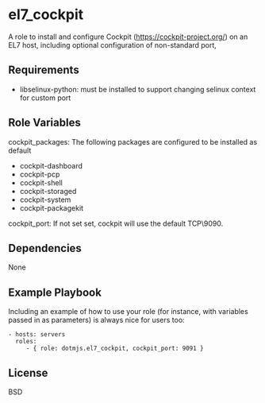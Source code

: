 el7_cockpit
=========

A role to install and configure Cockpit (https://cockpit-project.org/) on an EL7 host, including optional configuration of non-standard port,

Requirements
------------

- libselinux-python: must be installed to support changing selinux context for custom port

Role Variables
--------------

cockpit_packages:  The following packages are configured to be installed as default
- cockpit-dashboard
- cockpit-pcp
- cockpit-shell
- cockpit-storaged
- cockpit-system
- cockpit-packagekit

cockpit_port: If not set set, cockpit will use the default TCP\9090.

Dependencies
------------

None

Example Playbook
----------------

Including an example of how to use your role (for instance, with variables passed in as parameters) is always nice for users too:

    - hosts: servers
      roles:
         - { role: dotmjs.el7_cockpit, cockpit_port: 9091 }

License
-------

BSD
